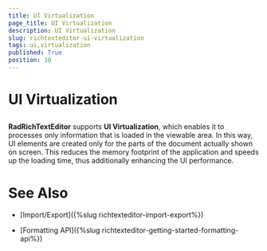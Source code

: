 ```yaml
---
title: UI Virtualization
page_title: UI Virtualization
description: UI Virtualization
slug: richtexteditor-ui-virtualization
tags: ui,virtualization
published: True
position: 10
---
```


# UI Virtualization



## 

__RadRichTextEditor__ supports __UI Virtualization__, which enables it to processes only information
          that is loaded in the viewable area.
          In this way, UI elements are created only for the parts of the document actually shown on screen.
          This reduces the memory footprint of the application and speeds up the loading time, thus additionally enhancing the UI performance.
        

# See Also

 * [Import/Export]({%slug richtexteditor-import-export%})

 * [Formatting API]({%slug richtexteditor-getting-started-formatting-api%})
